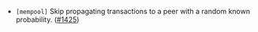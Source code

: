 - `[mempool]` Skip propagating transactions to a peer with a random known probability.
  ([\#1425](https://github.com/cometbft/cometbft/pull/1425))
